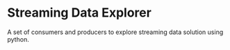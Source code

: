 #   Streaming Data Explorer
A set of consumers and producers to explore streaming data solution using python.


